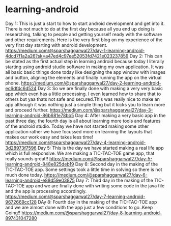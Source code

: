 # learning-android
Day 1:
This is just a start to how to start android development and get into it. There is not much to do at the first day because all you end up doing is researching, talking to people and getting yourself ready with the software and other requirements. Here is the very first blog on my experience of the very first day starting with android development.
https://medium.com/@sparshaggarwal27/day-1-learning-android-4dcd7f1a2a26?sk=a47ed4c97ee52053fd7421e023237859
Day 2:
This can be stated as the first actual step in learning android because today I literally starting using android studio software in making my own application. It was all basic basic things done today like designing the app window with images and button, aligning the elements and finally running the app on the virtual phone.
https://medium.com/@sparshaggarwal27/day-2-learning-android-ec6df4c6d524
Day 3:
So we are finally done with making a very very basic app which even has a little processing. I even learned how to share that to others but yaa thats not safe and secured.This was really nice to make an app although it was nothing just a simple thing but it kicks you to learn more and proceed further.
https://medium.com/@sparshaggarwal27/day-3-learning-android-86b681e78bb5
Day 4:
After making a very basic app in the past three day, the fourth day is all about learning more tools and features of the android studio. Today we have not started making some other application rather we have focussed more on learning the layouts that makes our work easy and takes less time!
https://medium.com/@sparshaggarwal27/day-4-learning-android-3d28973f7596
Day 5:
This is the day we have started making a real life app which is full responsive. We are making a TIC-TAC-TOE game app, that really sounds great!!
https://medium.com/@sparshaggarwal27/day-5-learning-android-848e825deb19
Day 6:
Second day in the making of the TIC-TAC-TOE app. Some settings took a little time in solving so there is not much done today.
https://medium.com/@sparshaggarwal27/day-6-learning-android-e88d59e03875
Day 7:
Third day in the making of the TIC-TAC-TOE app and we are finally done with writing some code in the java file and the app is processing accordingly.
https://medium.com/@sparshaggarwal27/day-7-learning-android-9672669cc128
DAy 8:
Fourth day in the making of the TIC-TAC-TOE app and we are almost done with the app just a few conditions to go..Keep Going!!
https://medium.com/@sparshaggarwal27/day-8-learning-android-897431047280

